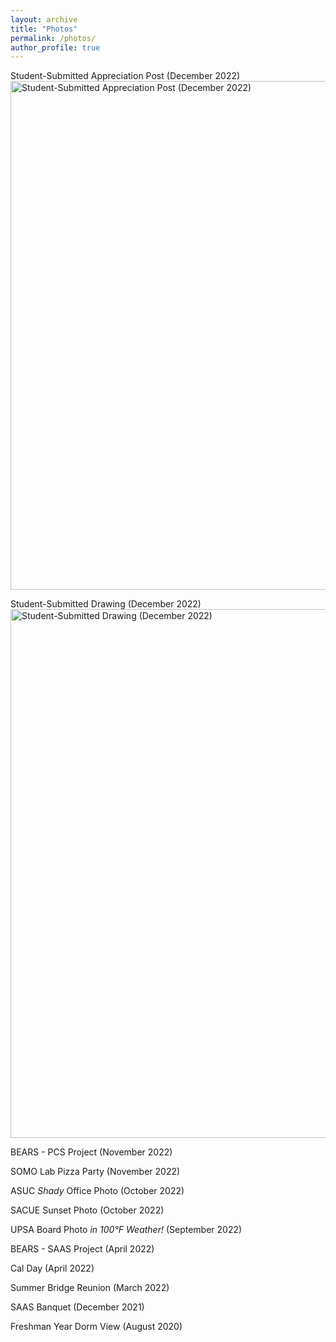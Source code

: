 ```yaml
---
layout: archive
title: "Photos"
permalink: /photos/
author_profile: true
---
```


Student-Submitted Appreciation Post (December 2022)
<img width="814" alt="Student-Submitted Appreciation Post (December 2022)" src="https://user-images.githubusercontent.com/100865459/210116278-9864112e-8b67-4471-bdb3-4098019ad0cb.png">

Student-Submitted Drawing (December 2022)
<img width="846" alt="Student-Submitted Drawing (December 2022)" src="https://user-images.githubusercontent.com/100865459/210116271-8cf7838f-9e2e-4958-93ce-46d494ba9889.png">

BEARS - PCS Project (November 2022)

SOMO Lab Pizza Party (November 2022)

ASUC _Shady_ Office Photo (October 2022)

SACUE Sunset Photo (October 2022)

UPSA Board Photo _in 100°F Weather!_ (September 2022)

BEARS - SAAS Project (April 2022)

Cal Day (April 2022)

Summer Bridge Reunion (March 2022)

SAAS Banquet (December 2021)

Freshman Year Dorm View (August 2020)
